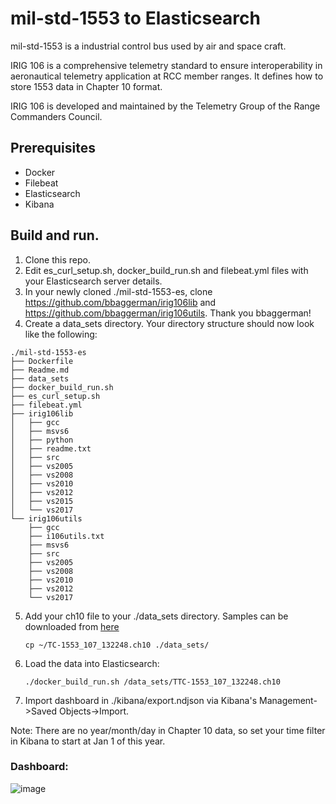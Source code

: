 # mil-std-1553 to Elasticsearch

mil-std-1553 is a industrial control bus used by air and space craft.

IRIG 106 is a comprehensive telemetry standard to ensure interoperability in aeronautical telemetry application at RCC member ranges. It defines how to store 1553 data in Chapter 10 format.

IRIG 106 is developed and maintained by the Telemetry Group of the Range Commanders Council.

## Prerequisites
* Docker
* Filebeat
* Elasticsearch
* Kibana

## Build and run.

1. Clone this repo.
2. Edit es_curl_setup.sh, docker_build_run.sh and filebeat.yml files with your Elasticsearch server details.
3. In your newly cloned ./mil-std-1553-es, clone  https://github.com/bbaggerman/irig106lib and https://github.com/bbaggerman/irig106utils. Thank you bbaggerman!
4. Create a data_sets directory. Your directory structure should now look like the following:
```
./mil-std-1553-es
├── Dockerfile
├── Readme.md
├── data_sets
├── docker_build_run.sh
├── es_curl_setup.sh
├── filebeat.yml
├── irig106lib
│   ├── gcc
│   ├── msvs6
│   ├── python
│   ├── readme.txt
│   ├── src
│   ├── vs2005
│   ├── vs2008
│   ├── vs2010
│   ├── vs2012
│   ├── vs2015
│   └── vs2017
└── irig106utils
    ├── gcc
    ├── i106utils.txt
    ├── msvs6
    ├── src
    ├── vs2005
    ├── vs2008
    ├── vs2010
    ├── vs2012
    └── vs2017
```
5. Add your ch10 file to your ./data_sets directory. Samples can be downloaded from [here](http://www.irig106.org/wiki/sample_data_files)

   ```cp ~/TC-1553_107_132248.ch10 ./data_sets/```

6. Load the data into Elasticsearch:

   ```./docker_build_run.sh /data_sets/TTC-1553_107_132248.ch10```

7. Import dashboard in ./kibana/export.ndjson via Kibana's Management->Saved Objects->Import.

Note: There are no year/month/day in Chapter 10 data, so set your time filter in Kibana to start at Jan 1 of this year.

###  Dashboard:

![image](screenshot.jpg)
